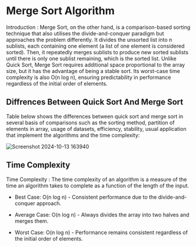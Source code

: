 # Merge Sort Algorithm

Introduction : Merge Sort, on the other hand, is a comparison-based sorting technique that also utilises the divide-and-conquer paradigm but approaches the problem differently. 
It divides the unsorted list into n sublists, each containing one element (a list of one element is considered sorted). Then, it repeatedly merges sublists to produce new sorted sublists until there is only one sublist remaining, 
which is the sorted list. Unlike Quick Sort, Merge Sort requires additional space proportional to the array size, but it has the advantage of being a stable sort. 
Its worst-case time complexity is also O(n log n), ensuring predictability in performance regardless of the initial order of elements.

## Diffrences Between Quick Sort And Merge Sort

Table below shows the differences between quick sort and merge sort in several basis of comparisons such as the sorting method, partition of elements in array,
usage of datasets, efficiency, stability, usual application that implement the algorithms and the time complexity:

![Screenshot 2024-10-13 163940](https://github.com/user-attachments/assets/b6cc11ea-60f0-4b7a-be67-cb8a2b7493d7)

## Time Complexity

Time Complexity : The time complexity of an algorithm is a measure of the time an algorithm takes to complete as a function of the length of the input.

- Best Case: O(n log n) - Consistent performance due to the divide-and-conquer approach.
  
- Average Case: O(n log n) - Always divides the array into two halves and merges them.

- Worst Case: O(n log n) - Performance remains consistent regardless of the initial order of elements.
